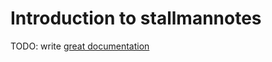 # Introduction to stallmannotes

TODO: write [great documentation](http://jacobian.org/writing/what-to-write/)
